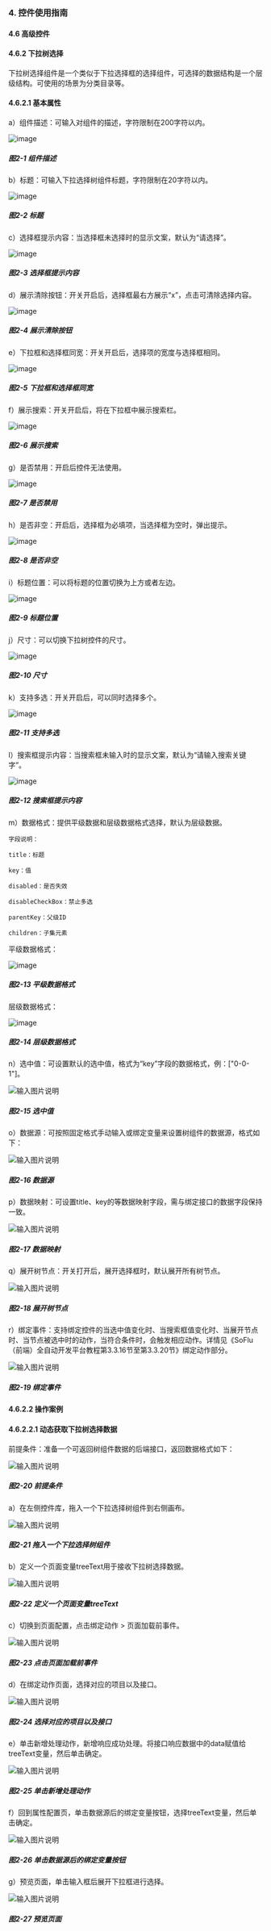 ### 4. 控件使用指南

#### 4.6 高级控件

#### 4.6.2 下拉树选择

下拉树选择组件是一个类似于下拉选择框的选择组件，可选择的数据结构是一个层级结构。可使用的场景为分类目录等。

#### 4.6.2.1 基本属性

a）组件描述：可输入对组件的描述，字符限制在200字符以内。

![image](https://user-images.githubusercontent.com/79617492/223967798-291bd629-ad8f-412d-a3cb-c9ff2b4ee597.png)

##### 图2-1 组件描述

b）标题：可输入下拉选择树组件标题，字符限制在20字符以内。

![image](https://user-images.githubusercontent.com/79617492/223967842-60dd5405-9c84-43ea-a425-35c69837ceba.png)

##### 图2-2 标题

c）选择框提示内容：当选择框未选择时的显示文案，默认为“请选择”。

![image](https://user-images.githubusercontent.com/79617492/223967893-910dce01-45f3-4b4f-be3f-2e49eaa6ca59.png)

##### 图2-3 选择框提示内容

d）展示清除按钮：开关开启后，选择框最右方展示“x”，点击可清除选择内容。

![image](https://user-images.githubusercontent.com/79617492/223967941-02644a1d-c3ac-4f34-aa74-5e420f76228b.png)

##### 图2-4 展示清除按钮

e）下拉框和选择框同宽：开关开启后，选择项的宽度与选择框相同。

![image](https://user-images.githubusercontent.com/79617492/223967984-54a9e64d-e3ef-489a-a402-289dfdace6b8.png)

##### 图2-5 下拉框和选择框同宽

f）展示搜索：开关开启后，将在下拉框中展示搜索栏。

![image](https://user-images.githubusercontent.com/79617492/223968067-8e411a7a-20d6-418b-b977-1c36fd79a28f.png)

##### 图2-6 展示搜索

g）是否禁用：开启后控件无法使用。

![image](https://user-images.githubusercontent.com/79617492/223968102-10addd38-256a-4723-a39a-ae0a5fb48cc3.png)

##### 图2-7 是否禁用

h）是否非空：开启后，选择框为必填项，当选择框为空时，弹出提示。

![image](https://user-images.githubusercontent.com/79617492/223968140-bd65cb41-547d-442d-a0dc-d4ac2f9f931b.png)

##### 图2-8 是否非空

i）标题位置：可以将标题的位置切换为上方或者左边。

![image](https://user-images.githubusercontent.com/79617492/223968168-979e116e-28b8-44dd-b002-7d779983e2b1.png)

##### 图2-9 标题位置

j）尺寸：可以切换下拉树控件的尺寸。

![image](https://user-images.githubusercontent.com/79617492/223968251-03eb4d5a-18c0-4811-83c0-c7de3b67df83.png)

##### 图2-10 尺寸

k）支持多选：开关开启后，可以同时选择多个。

![image](https://user-images.githubusercontent.com/79617492/223968279-19cb12f3-a232-46c0-8c40-e76edcac0920.png)

##### 图2-11 支持多选

l）搜索框提示内容：当搜索框未输入时的显示文案，默认为“请输入搜索关键字”。

![image](https://user-images.githubusercontent.com/79617492/223968326-498842dc-1f2c-4cdd-92cc-306093586baf.png)

##### 图2-12 搜索框提示内容

m）数据格式：提供平级数据和层级数据格式选择，默认为层级数据。


```
字段说明：

title：标题

key：值

disabled：是否失效

disableCheckBox：禁止多选

parentKey：父级ID

children：子集元素
```

平级数据格式：

![image](https://user-images.githubusercontent.com/79617492/223968377-2ef1b001-add9-4108-a4b9-5782315fe13e.png)

##### 图2-13 平级数据格式

层级数据格式：

![image](https://user-images.githubusercontent.com/79617492/223968425-194af009-11c4-4623-afc7-b0fa7f310f74.png)

##### 图2-14 层级数据格式

n）选中值：可设置默认的选中值，格式为“key”字段的数据格式，例：["0-0-1"]。

![输入图片说明](../../../../images/%20SoFlu%EF%BC%88%E5%89%8D%E7%AB%AF%EF%BC%89%E5%85%A8%E8%87%AA%E5%8A%A8%E5%BC%80%E5%8F%91%E5%B9%B3%E5%8F%B0%E6%95%99%E7%A8%8B/1.%20%E6%9C%80%E6%96%B0%E7%89%88%E6%9C%AC%20-%20%E6%9B%B4%E6%96%B0%E6%97%A5%E6%9C%9F%20-%202023.01.10/4.%20%E6%8E%A7%E4%BB%B6%E4%BD%BF%E7%94%A8%E6%8C%87%E5%8D%97/6.%20%E9%AB%98%E7%BA%A7%E6%8E%A7%E4%BB%B6/2-15.png)

##### 图2-15 选中值

o）数据源：可按照固定格式手动输入或绑定变量来设置树组件的数据源，格式如下：

![输入图片说明](../../../../images/%20SoFlu%EF%BC%88%E5%89%8D%E7%AB%AF%EF%BC%89%E5%85%A8%E8%87%AA%E5%8A%A8%E5%BC%80%E5%8F%91%E5%B9%B3%E5%8F%B0%E6%95%99%E7%A8%8B/1.%20%E6%9C%80%E6%96%B0%E7%89%88%E6%9C%AC%20-%20%E6%9B%B4%E6%96%B0%E6%97%A5%E6%9C%9F%20-%202023.01.10/4.%20%E6%8E%A7%E4%BB%B6%E4%BD%BF%E7%94%A8%E6%8C%87%E5%8D%97/6.%20%E9%AB%98%E7%BA%A7%E6%8E%A7%E4%BB%B6/2-16.png)

##### 图2-16 数据源

p）数据映射：可设置title、key的等数据映射字段，需与绑定接口的数据字段保持一致。

![输入图片说明](../../../../images/%20SoFlu%EF%BC%88%E5%89%8D%E7%AB%AF%EF%BC%89%E5%85%A8%E8%87%AA%E5%8A%A8%E5%BC%80%E5%8F%91%E5%B9%B3%E5%8F%B0%E6%95%99%E7%A8%8B/1.%20%E6%9C%80%E6%96%B0%E7%89%88%E6%9C%AC%20-%20%E6%9B%B4%E6%96%B0%E6%97%A5%E6%9C%9F%20-%202023.01.10/4.%20%E6%8E%A7%E4%BB%B6%E4%BD%BF%E7%94%A8%E6%8C%87%E5%8D%97/6.%20%E9%AB%98%E7%BA%A7%E6%8E%A7%E4%BB%B6/2-17.png)

##### 图2-17 数据映射

q）展开树节点：开关打开后，展开选择框时，默认展开所有树节点。

![输入图片说明](../../../../images/%20SoFlu%EF%BC%88%E5%89%8D%E7%AB%AF%EF%BC%89%E5%85%A8%E8%87%AA%E5%8A%A8%E5%BC%80%E5%8F%91%E5%B9%B3%E5%8F%B0%E6%95%99%E7%A8%8B/1.%20%E6%9C%80%E6%96%B0%E7%89%88%E6%9C%AC%20-%20%E6%9B%B4%E6%96%B0%E6%97%A5%E6%9C%9F%20-%202023.01.10/4.%20%E6%8E%A7%E4%BB%B6%E4%BD%BF%E7%94%A8%E6%8C%87%E5%8D%97/6.%20%E9%AB%98%E7%BA%A7%E6%8E%A7%E4%BB%B6/2-18.png)

##### 图2-18 展开树节点

r）绑定事件：支持绑定控件的当选中值变化时、当搜索框值变化时、当展开节点时、当节点被选中时的动作，当符合条件时，会触发相应动作。详情见《SoFlu（前端）全自动开发平台教程第3.3.16节至第3.3.20节》绑定动作部分。

![输入图片说明](../../../../images/%20SoFlu%EF%BC%88%E5%89%8D%E7%AB%AF%EF%BC%89%E5%85%A8%E8%87%AA%E5%8A%A8%E5%BC%80%E5%8F%91%E5%B9%B3%E5%8F%B0%E6%95%99%E7%A8%8B/1.%20%E6%9C%80%E6%96%B0%E7%89%88%E6%9C%AC%20-%20%E6%9B%B4%E6%96%B0%E6%97%A5%E6%9C%9F%20-%202023.01.10/4.%20%E6%8E%A7%E4%BB%B6%E4%BD%BF%E7%94%A8%E6%8C%87%E5%8D%97/6.%20%E9%AB%98%E7%BA%A7%E6%8E%A7%E4%BB%B6/2-19.png)

##### 图2-19 绑定事件

#### 4.6.2.2 操作案例

#### 4.6.2.2.1 动态获取下拉树选择数据

前提条件：准备一个可返回树组件数据的后端接口，返回数据格式如下：

![输入图片说明](../../../../images/%20SoFlu%EF%BC%88%E5%89%8D%E7%AB%AF%EF%BC%89%E5%85%A8%E8%87%AA%E5%8A%A8%E5%BC%80%E5%8F%91%E5%B9%B3%E5%8F%B0%E6%95%99%E7%A8%8B/1.%20%E6%9C%80%E6%96%B0%E7%89%88%E6%9C%AC%20-%20%E6%9B%B4%E6%96%B0%E6%97%A5%E6%9C%9F%20-%202023.01.10/4.%20%E6%8E%A7%E4%BB%B6%E4%BD%BF%E7%94%A8%E6%8C%87%E5%8D%97/6.%20%E9%AB%98%E7%BA%A7%E6%8E%A7%E4%BB%B6/2-20.png)

##### 图2-20 前提条件

a）在左侧控件库，拖入一个下拉选择树组件到右侧画布。

![输入图片说明](../../../../images/%20SoFlu%EF%BC%88%E5%89%8D%E7%AB%AF%EF%BC%89%E5%85%A8%E8%87%AA%E5%8A%A8%E5%BC%80%E5%8F%91%E5%B9%B3%E5%8F%B0%E6%95%99%E7%A8%8B/1.%20%E6%9C%80%E6%96%B0%E7%89%88%E6%9C%AC%20-%20%E6%9B%B4%E6%96%B0%E6%97%A5%E6%9C%9F%20-%202023.01.10/4.%20%E6%8E%A7%E4%BB%B6%E4%BD%BF%E7%94%A8%E6%8C%87%E5%8D%97/6.%20%E9%AB%98%E7%BA%A7%E6%8E%A7%E4%BB%B6/2-21.png)

##### 图2-21 拖入一个下拉选择树组件

b）定义一个页面变量treeText用于接收下拉树选择数据。

![输入图片说明](../../../../images/%20SoFlu%EF%BC%88%E5%89%8D%E7%AB%AF%EF%BC%89%E5%85%A8%E8%87%AA%E5%8A%A8%E5%BC%80%E5%8F%91%E5%B9%B3%E5%8F%B0%E6%95%99%E7%A8%8B/1.%20%E6%9C%80%E6%96%B0%E7%89%88%E6%9C%AC%20-%20%E6%9B%B4%E6%96%B0%E6%97%A5%E6%9C%9F%20-%202023.01.10/4.%20%E6%8E%A7%E4%BB%B6%E4%BD%BF%E7%94%A8%E6%8C%87%E5%8D%97/6.%20%E9%AB%98%E7%BA%A7%E6%8E%A7%E4%BB%B6/2-22.png)

##### 图2-22 定义一个页面变量treeText

c）切换到页面配置，点击绑定动作 > 页面加载前事件。

![输入图片说明](../../../../images/%20SoFlu%EF%BC%88%E5%89%8D%E7%AB%AF%EF%BC%89%E5%85%A8%E8%87%AA%E5%8A%A8%E5%BC%80%E5%8F%91%E5%B9%B3%E5%8F%B0%E6%95%99%E7%A8%8B/1.%20%E6%9C%80%E6%96%B0%E7%89%88%E6%9C%AC%20-%20%E6%9B%B4%E6%96%B0%E6%97%A5%E6%9C%9F%20-%202023.01.10/4.%20%E6%8E%A7%E4%BB%B6%E4%BD%BF%E7%94%A8%E6%8C%87%E5%8D%97/6.%20%E9%AB%98%E7%BA%A7%E6%8E%A7%E4%BB%B6/2-23.png)

##### 图2-23 点击页面加载前事件

d）在绑定动作页面，选择对应的项目以及接口。

![输入图片说明](../../../../images/%20SoFlu%EF%BC%88%E5%89%8D%E7%AB%AF%EF%BC%89%E5%85%A8%E8%87%AA%E5%8A%A8%E5%BC%80%E5%8F%91%E5%B9%B3%E5%8F%B0%E6%95%99%E7%A8%8B/1.%20%E6%9C%80%E6%96%B0%E7%89%88%E6%9C%AC%20-%20%E6%9B%B4%E6%96%B0%E6%97%A5%E6%9C%9F%20-%202023.01.10/4.%20%E6%8E%A7%E4%BB%B6%E4%BD%BF%E7%94%A8%E6%8C%87%E5%8D%97/6.%20%E9%AB%98%E7%BA%A7%E6%8E%A7%E4%BB%B6/2-24.png)

##### 图2-24 选择对应的项目以及接口

e）单击新增处理动作，新增响应成功处理。将接口响应数据中的data赋值给treeText变量，然后单击确定。

![输入图片说明](../../../../images/%20SoFlu%EF%BC%88%E5%89%8D%E7%AB%AF%EF%BC%89%E5%85%A8%E8%87%AA%E5%8A%A8%E5%BC%80%E5%8F%91%E5%B9%B3%E5%8F%B0%E6%95%99%E7%A8%8B/1.%20%E6%9C%80%E6%96%B0%E7%89%88%E6%9C%AC%20-%20%E6%9B%B4%E6%96%B0%E6%97%A5%E6%9C%9F%20-%202023.01.10/4.%20%E6%8E%A7%E4%BB%B6%E4%BD%BF%E7%94%A8%E6%8C%87%E5%8D%97/6.%20%E9%AB%98%E7%BA%A7%E6%8E%A7%E4%BB%B6/2-25.png)

##### 图2-25 单击新增处理动作

f）回到属性配置页，单击数据源后的绑定变量按钮，选择treeText变量，然后单击确定。

![输入图片说明](../../../../images/%20SoFlu%EF%BC%88%E5%89%8D%E7%AB%AF%EF%BC%89%E5%85%A8%E8%87%AA%E5%8A%A8%E5%BC%80%E5%8F%91%E5%B9%B3%E5%8F%B0%E6%95%99%E7%A8%8B/1.%20%E6%9C%80%E6%96%B0%E7%89%88%E6%9C%AC%20-%20%E6%9B%B4%E6%96%B0%E6%97%A5%E6%9C%9F%20-%202023.01.10/4.%20%E6%8E%A7%E4%BB%B6%E4%BD%BF%E7%94%A8%E6%8C%87%E5%8D%97/6.%20%E9%AB%98%E7%BA%A7%E6%8E%A7%E4%BB%B6/2-26.png)

##### 图2-26 单击数据源后的绑定变量按钮

g）预览页面，单击输入框后展开下拉框进行选择。

![输入图片说明](../../../../images/%20SoFlu%EF%BC%88%E5%89%8D%E7%AB%AF%EF%BC%89%E5%85%A8%E8%87%AA%E5%8A%A8%E5%BC%80%E5%8F%91%E5%B9%B3%E5%8F%B0%E6%95%99%E7%A8%8B/1.%20%E6%9C%80%E6%96%B0%E7%89%88%E6%9C%AC%20-%20%E6%9B%B4%E6%96%B0%E6%97%A5%E6%9C%9F%20-%202023.01.10/4.%20%E6%8E%A7%E4%BB%B6%E4%BD%BF%E7%94%A8%E6%8C%87%E5%8D%97/6.%20%E9%AB%98%E7%BA%A7%E6%8E%A7%E4%BB%B6/2-27.png)

##### 图2-27 预览页面
